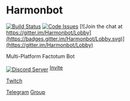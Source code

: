# Harmonbot

[![Build Status](https://travis-ci.org/Harmon758/Harmonbot.svg?branch=master)](https://travis-ci.org/Harmon758/Harmonbot)
[![Code Issues](https://www.quantifiedcode.com/api/v1/project/a2a0b30815cb4442b00778160a96359f/badge.svg)](https://www.quantifiedcode.com/app/project/a2a0b30815cb4442b00778160a96359f)
[![Join the chat at https://gitter.im/Harmonbot/Lobby](https://badges.gitter.im/Harmonbot/Lobby.svg)](https://gitter.im/Harmonbot/Lobby)

Multi-Platform Factotum Bot

<a href="https://discord.gg/MNAVKMd"><img src="https://discordapp.com/api/guilds/147208000132743168/embed.png?style=banner2" alt="Discord Server" align="middle" /></a>
[Invite](https://discordapp.com/oauth2/authorize?client_id=160674537418129409&scope=bot)

[Twitch](https://www.twitch.tv/harmonbot)

[Telegram](https://t.me/harmon_bot) [Group](https://t.me/joinchat/AAAAAAuABgo_g6xutkZYrg)
